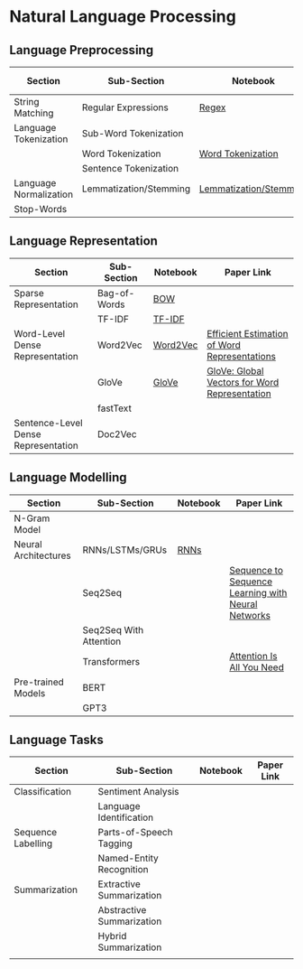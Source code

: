 # Natural Language Processing

## Language Preprocessing
|  Section | Sub-Section | Notebook | Paper Link |
|--|--|--|--|
| String Matching | Regular Expressions | [Regex](https://github.com/Michael-M-Mike/NLP/blob/main/Language%20Preprocessing/Regular_Expressions.ipynb) |  |
| Language Tokenization | Sub-Word Tokenization | |  |
| | Word Tokenization | [Word Tokenization](https://github.com/Michael-M-Mike/NLP/blob/main/Language%20Preprocessing/Word_Tokenization.ipynb) |  |
| | Sentence Tokenization | |  |
| Language Normalization | Lemmatization/Stemming | [Lemmatization/Stemming](https://github.com/Michael-M-Mike/NLP/blob/main/Language%20Preprocessing/Language_Normalization.ipynb) |
| Stop-Words| | |  |

## Language Representation
|  Section | Sub-Section | Notebook | Paper Link |
|--|--|--|--|
| Sparse Representation | Bag-of-Words | [BOW](https://github.com/Michael-M-Mike/NLP/blob/main/Language%20Representation/Bag_of_Words_Document_Representation.ipynb) | |
| | TF-IDF | [TF-IDF](https://github.com/Michael-M-Mike/NLP/blob/main/Language%20Representation/TF_IDF_Document_Representation.ipynb) | |
| Word-Level Dense Representation | Word2Vec | [Word2Vec](https://github.com/Michael-M-Mike/NLP/blob/main/Language%20Representation/Word2Vec_Word_Embeddings.ipynb) | [Efficient Estimation of Word Representations](https://arxiv.org/abs/1301.3781) |
| | GloVe | [GloVe](https://github.com/Michael-M-Mike/NLP/blob/main/Language%20Representation/GloVe_Word_Embeddings.ipynb) | [GloVe: Global Vectors for Word Representation](https://nlp.stanford.edu/pubs/glove.pdf) |
| | fastText | | |
| Sentence-Level Dense Representation| Doc2Vec | | |

## Language Modelling
|  Section | Sub-Section | Notebook | Paper Link |
|--|--|--|--|
| N-Gram Model | | | |
| Neural Architectures | RNNs/LSTMs/GRUs | [RNNs](https://github.com/Michael-M-Mike/NLP/blob/main/Language%20Models/RNNs.ipynb) | |
| | Seq2Seq | | [Sequence to Sequence Learning with Neural Networks](https://arxiv.org/abs/1409.3215) |
| | Seq2Seq With Attention | | |
| | Transformers | | [Attention Is All You Need](https://arxiv.org/abs/1706.03762) |
| Pre-trained Models | BERT | | |
| | GPT3 | | |

## Language Tasks
|  Section | Sub-Section | Notebook | Paper Link |
|--|--|--|--|
| Classification | Sentiment Analysis | | |
| | Language Identification | | |
| Sequence Labelling | Parts-of-Speech Tagging | | |
| | Named-Entity Recognition | | |
| Summarization | Extractive Summarization | | |
| | Abstractive Summarization | | |
| | Hybrid Summarization | | |
| |  | | |

